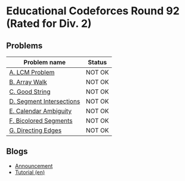 # Educational Codeforces Round 92 (Rated for Div. 2)

## Problems

|Problem name|Status|
|------------|---------|
| [A. LCM Problem](problems/A._LCM_Problem.md)|NOT OK|
| [B. Array Walk](problems/B._Array_Walk.md)|NOT OK|
| [C. Good String](problems/C._Good_String.md)|NOT OK|
| [D. Segment Intersections](problems/D._Segment_Intersections.md)|NOT OK|
| [E. Calendar Ambiguity](problems/E._Calendar_Ambiguity.md)|NOT OK|
| [F. Bicolored Segments](problems/F._Bicolored_Segments.md)|NOT OK|
| [G. Directing Edges](problems/G._Directing_Edges.md)|NOT OK|
## Blogs

- [Announcement](blogs/Announcement.md)
- [Tutorial (en)](blogs/Tutorial_(en).md)
